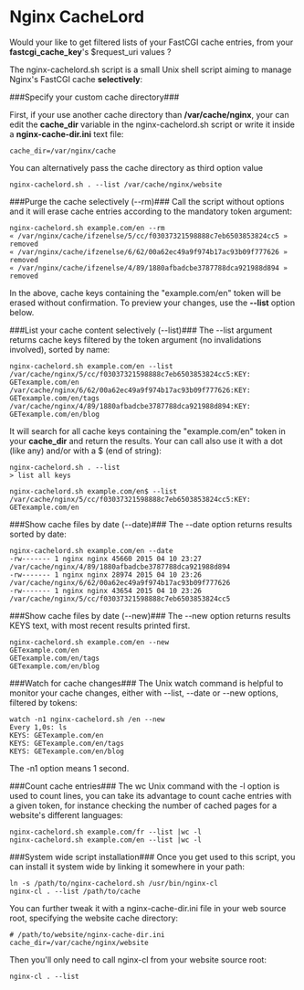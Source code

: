 Nginx CacheLord
===============

Would your like to get filtered lists of your FastCGI cache entries, from your **fastcgi\_cache\_key**'s $request\_uri values ?

The nginx-cachelord.sh script is a small Unix shell script aiming to manage Nginx's FastCGI cache **selectively**:

###Specify your custom cache directory###

First, if your use another cache directory than **/var/cache/nginx**, your can edit the **cache_dir** variable in the nginx-cachelord.sh script or write it inside a **nginx-cache-dir.ini** text file:

    cache_dir=/var/nginx/cache

You can alternatively pass the cache directory as third option value

    nginx-cachelord.sh . --list /var/cache/nginx/website

###Purge the cache selectively (--rm)###
Call the script without options and it will erase cache entries according to the mandatory token argument:

    nginx-cachelord.sh example.com/en --rm
    « /var/nginx/cache/ifzenelse/5/cc/f03037321598888c7eb6503853824cc5 » removed
    « /var/nginx/cache/ifzenelse/6/62/00a62ec49a9f974b17ac93b09f777626 » removed
    « /var/nginx/cache/ifzenelse/4/89/1880afbadcbe3787788dca921988d894 » removed

In the above, cache keys containing the "example.com/en" token will be erased without confirmation. To preview your changes, use the **--list** option below.

###List your cache content selectively (--list)###
The --list argument returns cache keys filtered by the token argument (no invalidations involved), sorted by name:

    nginx-cachelord.sh example.com/en --list
    /var/cache/nginx/5/cc/f03037321598888c7eb6503853824cc5:KEY: GETexample.com/en
    /var/cache/nginx/6/62/00a62ec49a9f974b17ac93b09f777626:KEY: GETexample.com/en/tags
    /var/cache/nginx/4/89/1880afbadcbe3787788dca921988d894:KEY: GETexample.com/en/blog

It will search for all cache keys containing the "example.com/en" token in your **cache_dir**  and return the results. Your can call also use it with a dot (like any) and/or with a $ (end of string): 

    nginx-cachelord.sh . --list
    > list all keys

    nginx-cachelord.sh example.com/en$ --list
    /var/cache/nginx/5/cc/f03037321598888c7eb6503853824cc5:KEY: GETexample.com/en

###Show cache files by date (--date)###
The --date option returns results sorted by date:

    nginx-cachelord.sh example.com/en --date
    -rw------- 1 nginx nginx 45660 2015 04 10 23:27 /var/cache/nginx/4/89/1880afbadcbe3787788dca921988d894
    -rw------- 1 nginx nginx 28974 2015 04 10 23:26 /var/cache/nginx/6/62/00a62ec49a9f974b17ac93b09f777626
    -rw------- 1 nginx nginx 43654 2015 04 10 23:26 /var/cache/nginx/5/cc/f03037321598888c7eb6503853824cc5

###Show cache files by date (--new)###
The --new option returns results KEYS text, with most recent results printed first.

    nginx-cachelord.sh example.com/en --new
    GETexample.com/en
    GETexample.com/en/tags
    GETexample.com/en/blog

###Watch for cache changes###
The Unix watch command is helpful to monitor your cache changes, either with --list, --date or --new options, filtered by tokens:

    watch -n1 nginx-cachelord.sh /en --new
    Every 1,0s: ls
    KEYS: GETexample.com/en
    KEYS: GETexample.com/en/tags
    KEYS: GETexample.com/en/blog

The -n1 option means 1 second.


###Count cache entries###
The wc Unix command with the -l option is used to count lines, you can take its advantage to count cache entries with a given token, for instance checking the number of cached pages for a website's different languages:

    nginx-cachelord.sh example.com/fr --list |wc -l
    nginx-cachelord.sh example.com/en --list |wc -l

###System wide script installation###
Once you get used to this script, you can install it system wide by linking it somewhere in your path:

    ln -s /path/to/nginx-cachelord.sh /usr/bin/nginx-cl
    nginx-cl . --list /path/to/cache

You can further tweak it with a nginx-cache-dir.ini file in your web source root, specifying the website cache directory:

    # /path/to/website/nginx-cache-dir.ini
    cache_dir=/var/cache/nginx/website

Then you'll only need to call nginx-cl from your website source root:

    nginx-cl . --list
